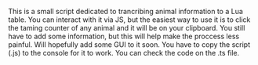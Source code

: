 This is a small script dedicated to trancribing animal information to a Lua table. You can interact with it via JS, but the easiest way to use it is to click the taming counter of any animal and it will be on your clipboard. You still have to add some information, but this will help make the proccess less painful. Will hopefully add some GUI to it soon. You have to copy the script (.js) to the console for it to work. You can check the code on the .ts file.
